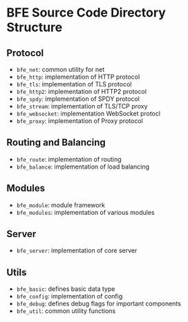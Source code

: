 # BFE Source Code Directory Structure

## Protocol
- `bfe_net`: common utility for net
- `bfe_http`: implementation of HTTP protocol
- `bfe_tls`:  implementation of TLS protocol
- `bfe_http2`: implementation of HTTP2 protocol
- `bfe_spdy`: implementation of SPDY protocol
- `bfe_stream`: implementation of TLS/TCP proxy
- `bfe_websocket`: implementation WebSocket protocl
- `bfe_proxy`: implementation of Proxy protocol

## Routing and Balancing
- `bfe_route`: implementation of routing
- `bfe_balance`: implementation of load balancing

## Modules
- `bfe_module`: module framework
- `bfe_modules`: implementation of various modules

## Server
- `bfe_server`: implementation of core server 

## Utils
- `bfe_basic`: defines basic data type
- `bfe_config`: implementation of config
- `bfe_debug`: defines debug flags for important components 
- `bfe_util`: common utility functions
